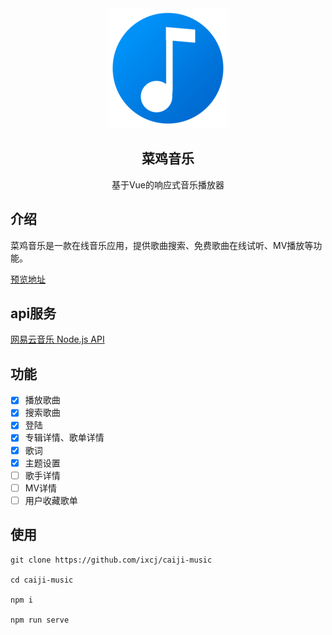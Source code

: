 <div align="center">
  <a href="https://music.xcj.im/">
    <img src="https://raw.githubusercontent.com/ixcj/caiji-music/dev/public/img/icons/android-chrome-192x192.png" width="192">
  </a>
  <h2>菜鸡音乐</h2>
  <p>基于Vue的响应式音乐播放器</p>
</div>

## 介绍

菜鸡音乐是一款在线音乐应用，提供歌曲搜索、免费歌曲在线试听、MV播放等功能。

[预览地址](https://music.xcj.im)

## api服务

[网易云音乐 Node.js API](https://github.com/Binaryify/NeteaseCloudMusicApi)

## 功能

- [x] 播放歌曲
- [x] 搜索歌曲
- [x] 登陆
- [x] 专辑详情、歌单详情
- [x] 歌词
- [x] 主题设置
- [ ] 歌手详情
- [ ] MV详情
- [ ] 用户收藏歌单

## 使用

```
git clone https://github.com/ixcj/caiji-music

cd caiji-music

npm i

npm run serve
```